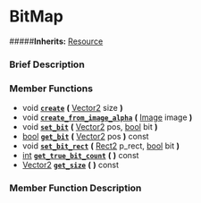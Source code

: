 #  BitMap  
#####**Inherits:** [Resource](class_resource)

###  Brief Description  


###  Member Functions 
  * void  **[`create`](#create)**  **(** [Vector2](class_vector2) size  **)**
  * void  **[`create_from_image_alpha`](#create_from_image_alpha)**  **(** [Image](class_image) image  **)**
  * void  **[`set_bit`](#set_bit)**  **(** [Vector2](class_vector2) pos, [bool](class_bool) bit  **)**
  * [bool](class_bool)  **[`get_bit`](#get_bit)**  **(** [Vector2](class_vector2) pos  **)** const
  * void  **[`set_bit_rect`](#set_bit_rect)**  **(** [Rect2](class_rect2) p_rect, [bool](class_bool) bit  **)**
  * [int](class_int)  **[`get_true_bit_count`](#get_true_bit_count)**  **(** **)** const
  * [Vector2](class_vector2)  **[`get_size`](#get_size)**  **(** **)** const

###  Member Function Description  
